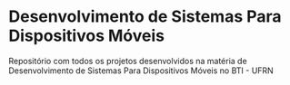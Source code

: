 # Desenvolvimento de Sistemas Para Dispositivos Móveis

 Repositório com todos os projetos desenvolvidos na matéria de Desenvolvimento de Sistemas Para Dispositivos Móveis no BTI - UFRN 
